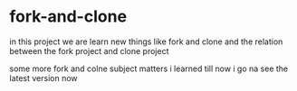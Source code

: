 # fork-and-clone

in this project we are learn new things like fork and clone and the relation between the fork project and  clone project

some more fork and colne subject matters i learned till now i go na see the latest version now


